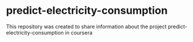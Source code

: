 # predict-electricity-consumption

This repository was created to share information about the project predict-electricity-consumption in coursera
